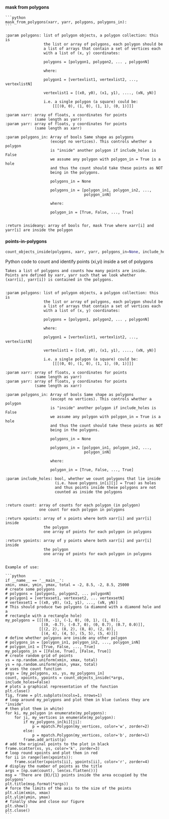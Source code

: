 #### mask from polygons

    ```python
    mask_from_polygons(xarr, yarr, polygons, polygons_in):
    ```

    :param polygons: list of polygon objects, a polygon collection: this is
                     the list or array of polygons, each polygon should be
                     a list of arrays that contain a set of vertices each
                     with a list of (x, y) coordinates:

                     polygons = [polygon1, polygon2, ... , polygonN]

                     where:

                     polygon1 = [vertexlist1, vertexlist2, ..., vertexlistN]

                     vertexlist1 = [(x0, y0), (x1, y1), ...., (xN, yN)]

                     i.e. a single polygon (a square) could be:
                         [[[(0, 0), (1, 0), (1, 1), (0, 1)]]]

    :param xarr: array of floats, x coordinates for points
                 (same length as yarr)
    :param yarr: array of floats, y coordinates for points
                 (same length as xarr)

    :param polygons_in: Array of bools Same shape as polygons
                        (except no vertices). This controls whether a polygon
                        is "inside" another polygon if include_holes is False
                        we assume any polygon with polygon_in = True is a hole
                        and thus the count should take these points as NOT
                        being in the polygons.

                        polygons_in = None

                        polygons_in = [polygon_in1, polygon_in2, ...,
                                       polygon_inN]

                        where:

                        polygon_in = [True, False, ..., True]


    :return insideany: array of bools for, mask True where xarr[i] and yarr[i] are inside the polygon



#### points-in-polygons

```python
count_objects_inside(polygons, xarr, yarr, polygons_in=None, include_holes=True):
```

Python code to count and identify points (xi,yi) inside a set of polygons

    Takes a list of polygons and counts how many points are inside.
    Points are defined by xarr, yarr such that we look whether
    (xarr[i], yarr[i]) is contained in the polygons.


    :param polygons: list of polygon objects, a polygon collection: this is
                     the list or array of polygons, each polygon should be
                     a list of arrays that contain a set of vertices each
                     with a list of (x, y) coordinates:

                     polygons = [polygon1, polygon2, ... , polygonN]

                     where:

                     polygon1 = [vertexlist1, vertexlist2, ..., vertexlistN]

                     vertexlist1 = [(x0, y0), (x1, y1), ...., (xN, yN)]

                     i.e. a single polygon (a square) could be:
                         [[[(0, 0), (1, 0), (1, 1), (0, 1)]]]

    :param xarr: array of floats, x coordinates for points
                 (same length as yarr)
    :param yarr: array of floats, y coordinates for points
                 (same length as xarr)

    :param polygons_in: Array of bools Same shape as polygons
                        (except no vertices). This controls whether a polygon
                        is "inside" another polygon if include_holes is False
                        we assume any polygon with polygon_in = True is a hole
                        and thus the count should take these points as NOT
                        being in the polygons.

                        polygons_in = None

                        polygons_in = [polygon_in1, polygon_in2, ...,
                                       polygon_inN]

                        where:

                        polygon_in = [True, False, ..., True]

    :param include_holes: bool, whether we count polygons that lie inside
                          (i.e. have polygons_in[i][j] = True) as holes
                          and thus points inside these polygons are not
                          counted as inside the polygons


    :return count: array of counts for each polygon (in polygon)
                   one count for each polygon in polygons

    :return xpoints: array of x points where both xarr[i] and yarr[i] inside
                     the polygon
                     one array of points for each polygon in polygons

    :return ypoints: array of y points where both xarr[i] and yarr[i] inside
                     the polygon
                     one array of points for each polygon in polygons


    Example of use:
    
    ```python
    if __name__ == '__main__':
    xmin, xmax, ymin, ymax, total = -2, 8.5, -2, 8.5, 25000
    # create some polygons
    # polygons = [polygon1, polygon2, ... polygonN]
    # polygon1 = [vertexset1, vertexset2, ... vertexsetN]
    # vertexset1 = [(x0, y0), (x1, y1), ..., (xN, yN)]
    # This should produce two polygons (a diamond with a diamond hole and a
    # rectangle with a rectangle hole)
    my_polygons = [[[(0, -1), (-1, 0), (0, 1), (1, 0)],
                    [(0, -0.7), (-0.7, 0), (0, 0.7), (0.7, 0.0)]],
                   [[(2, 2), (8, 2), (8, 8), (2, 8)],
                    [(4, 4), (4, 5), (5, 5), (5, 4)]]]
    # define whether polygons are inside any other polygon
    # polygons_in = [polygon_in1, polygon_in2, ..., polygon_inN]
    # polygon_in1 = [True, False, ..., True]
    my_polygons_in = [[False, True], [False, True]]
    # create random grid of points
    xs = np.random.uniform(xmin, xmax, total)
    ys = np.random.uniform(ymin, ymax, total)
    # uses the count function
    args = [my_polygons, xs, ys, my_polygons_in]
    count, xpoints, ypoints = count_objects_inside(*args, include_holes=False)
    # plots a graphical representation of the function
    plt.close()
    fig, frame = plt.subplots(ncols=1, nrows=1)
    # loop around my_polygons and plot them in blue (unless they are "inside"
    # then plot them in white)
    for ki, my_polygon in enumerate(my_polygons):
        for ji, my_vertices in enumerate(my_polygon):
            if my_polygons_in[ki][ji]:
                p = mpatch.Polygon(my_vertices, color='w', zorder=2)
            else:
                p = mpatch.Polygon(my_vertices, color='b', zorder=1)
            frame.add_artist(p)
    # add the original points to the plot in black
    frame.scatter(xs, ys, color='k', zorder=3)
    # loop round xpoints and plot them in red
    for ii in range(len(xpoints)):
        frame.scatter(xpoints[ii], ypoints[ii], color='r', zorder=4)
    # display the number of points as the title
    args = [np.sum(count), len(xs.flatten())]
    msg = 'There are {0}/{1} points inside the area occupied by the polygons'
    plt.title(msg.format(*args))
    # force the limits of the axis to the size of the points
    plt.xlim(xmin, xmax)
    plt.ylim(ymin, ymax)
    # finally show and close our figure
    plt.show()
    plt.close()
    ```
